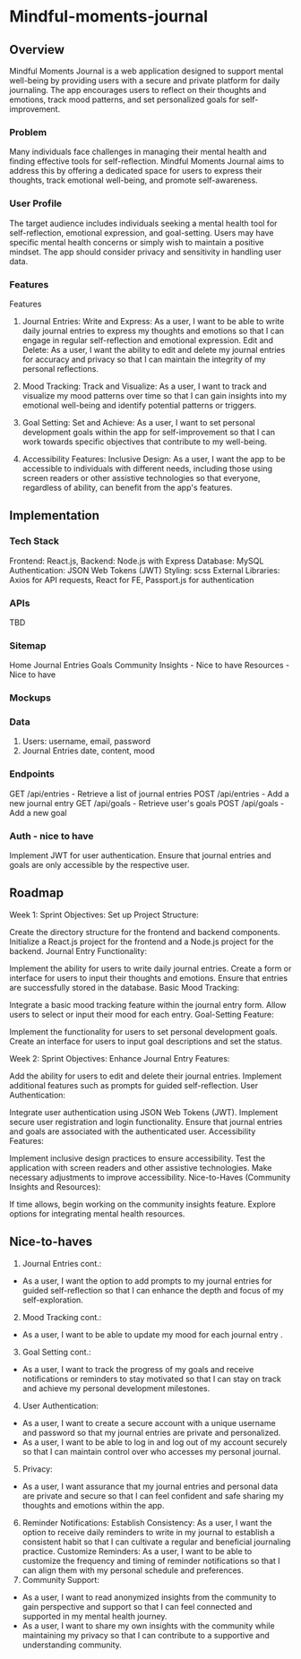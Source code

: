 # Mindful-moments-journal

## Overview

Mindful Moments Journal is a web application designed to support mental well-being by providing users with a secure and private platform for daily journaling. The app encourages users to reflect on their thoughts and emotions, track mood patterns, and set personalized goals for self-improvement.

### Problem

Many individuals face challenges in managing their mental health and finding effective tools for self-reflection. Mindful Moments Journal aims to address this by offering a dedicated space for users to express their thoughts, track emotional well-being, and promote self-awareness.

### User Profile

The target audience includes individuals seeking a mental health tool for self-reflection, emotional expression, and goal-setting. Users may have specific mental health concerns or simply wish to maintain a positive mindset. The app should consider privacy and sensitivity in handling user data.

### Features

Features

1. Journal Entries:
   Write and Express:
   As a user, I want to be able to write daily journal entries to express my thoughts and emotions so that I can engage in regular self-reflection and emotional expression.
   Edit and Delete:
   As a user, I want the ability to edit and delete my journal entries for accuracy and privacy so that I can maintain the integrity of my personal reflections.
2. Mood Tracking:
   Track and Visualize:
   As a user, I want to track and visualize my mood patterns over time so that I can gain insights into my emotional well-being and identify potential patterns or triggers.
3. Goal Setting:
   Set and Achieve:
   As a user, I want to set personal development goals within the app for self-improvement so that I can work towards specific objectives that contribute to my well-being.

4. Accessibility Features:
   Inclusive Design:
   As a user, I want the app to be accessible to individuals with different needs, including those using screen readers or other assistive technologies so that everyone, regardless of ability, can benefit from the app's features.

## Implementation

### Tech Stack

Frontend: React.js,
Backend: Node.js with Express
Database: MySQL
Authentication: JSON Web Tokens (JWT)
Styling: scss
External Libraries: Axios for API requests, React for FE, Passport.js for authentication

### APIs

TBD

### Sitemap

Home
Journal Entries
Goals
Community Insights - Nice to have
Resources - Nice to have

### Mockups

### Data

1. Users:
   username, email, password
2. Journal Entries
   date, content, mood

### Endpoints

GET /api/entries - Retrieve a list of journal entries
POST /api/entries - Add a new journal entry
GET /api/goals - Retrieve user's goals
POST /api/goals - Add a new goal

### Auth - nice to have

Implement JWT for user authentication. Ensure that journal entries and goals are only accessible by the respective user.

## Roadmap

Week 1:
Sprint Objectives:
Set up Project Structure:

Create the directory structure for the frontend and backend components.
Initialize a React.js project for the frontend and a Node.js project for the backend.
Journal Entry Functionality:

Implement the ability for users to write daily journal entries.
Create a form or interface for users to input their thoughts and emotions.
Ensure that entries are successfully stored in the database.
Basic Mood Tracking:

Integrate a basic mood tracking feature within the journal entry form.
Allow users to select or input their mood for each entry.
Goal-Setting Feature:

Implement the functionality for users to set personal development goals.
Create an interface for users to input goal descriptions and set the status.

Week 2:
Sprint Objectives:
Enhance Journal Entry Features:

Add the ability for users to edit and delete their journal entries.
Implement additional features such as prompts for guided self-reflection.
User Authentication:

Integrate user authentication using JSON Web Tokens (JWT).
Implement secure user registration and login functionality.
Ensure that journal entries and goals are associated with the authenticated user.
Accessibility Features:

Implement inclusive design practices to ensure accessibility.
Test the application with screen readers and other assistive technologies.
Make necessary adjustments to improve accessibility.
Nice-to-Haves (Community Insights and Resources):

If time allows, begin working on the community insights feature.
Explore options for integrating mental health resources.

## Nice-to-haves

1. Journal Entries cont.:

- As a user, I want the option to add prompts to my journal entries for guided self-reflection so that I can enhance the depth and focus of my self-exploration.

2. Mood Tracking cont.:

- As a user, I want to be able to update my mood for each journal entry .

3. Goal Setting cont.:

- As a user, I want to track the progress of my goals and receive notifications or reminders to stay motivated so that I can stay on track and achieve my personal development milestones.

4. User Authentication:

- As a user, I want to create a secure account with a unique username and password so that my journal entries are private and personalized.
- As a user, I want to be able to log in and log out of my account securely so that I can maintain control over who accesses my personal journal.

5. Privacy:

- As a user, I want assurance that my journal entries and personal data are private and secure so that I can feel confident and safe sharing my thoughts and emotions within the app.

6. Reminder Notifications:
   Establish Consistency:
   As a user, I want the option to receive daily reminders to write in my journal to establish a consistent habit so that I can cultivate a regular and beneficial journaling practice.
   Customize Reminders:
   As a user, I want to be able to customize the frequency and timing of reminder notifications so that I can align them with my personal schedule and preferences.
7. Community Support:

- As a user, I want to read anonymized insights from the community to gain perspective and support so that I can feel connected and supported in my mental health journey.
- As a user, I want to share my own insights with the community while maintaining my privacy so that I can contribute to a supportive and understanding community.
